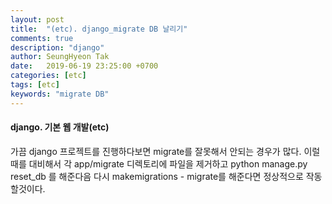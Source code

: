 ```yaml
---
layout: post
title:  "(etc). django_migrate DB 날리기"
comments: true
description: "django"
author: SeungHyeon Tak
date:   2019-06-19 23:25:00 +0700
categories: [etc]
tags: [etc]
keywords: "migrate DB"
---
```

#### django. 기본 웹 개발(etc)

가끔 django 프로젝트를 진행하다보면 migrate를 잘못해서 안되는 경우가 많다.
이럴때를 대비해서 각 app/migrate 디렉토리에 파일을 제거하고 
python manage.py reset_db 를 해준다음 다시 makemigrations - migrate를 해준다면 정상적으로 작동 할것이다.